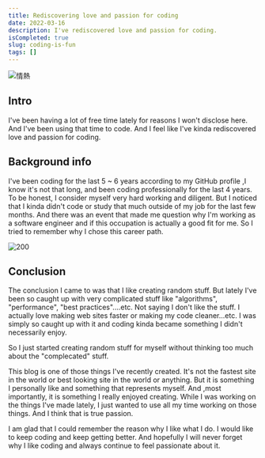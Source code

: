 ```yaml
---
title: Rediscovering love and passion for coding
date: 2022-03-16
description: I've rediscovered love and passion for coding.
isCompleted: true
slug: coding-is-fun
tags: []
---
```


![情熱](https://user-images.githubusercontent.com/32632542/158548763-5d8a99b1-618f-4cdf-9e81-18e0a3773bdd.jpeg)

## Intro

I've been having a lot of free time lately for reasons I won't disclose here. And I've been using that time to code. And I feel like I've kinda rediscovered love and passion for coding.

## Background info

I've been coding for the last 5 ~ 6 years according to my GitHub profile ,I know it's not that long, and been coding professionally for the last 4 years. To be honest, I consider myself very hard working and diligent. But I noticed that I kinda didn't code or study that much outside of my job for the last few months. And there was an event that made me question why I'm working as a software engineer and if this occupation is actually a good fit for me. So I tried to remember why I chose this career path.

![200](https://user-images.githubusercontent.com/32632542/158554737-cecb172a-7f1e-4144-a452-c26fe60420c1.gif)

## Conclusion

The conclusion I came to was that I like creating random stuff. But lately I've been so caught up with very complicated stuff like "algorithms", "performance", "best practices"....etc. Not saying I don't like the stuff. I actually love making web sites faster or making my code cleaner...etc. I was simply so caught up with it and coding kinda became something I didn't necessarily enjoy.

So I just started creating random stuff for myself without thinking too much about the "complecated" stuff.

This blog is one of those things I've recently created. It's not the fastest site in the world or best looking site in the world or anything. But it is something I personally like and something that represents myself. And ,most importantly, it is something I really enjoyed creating. While I was working on the things I've made lately, I just wanted to use all my time working on those things. And I think that is true passion.

I am glad that I could remember the reason why I like what I do. I would like to keep coding and keep getting better. And hopefully I will never forget why I like coding and always continue to feel passionate about it.
